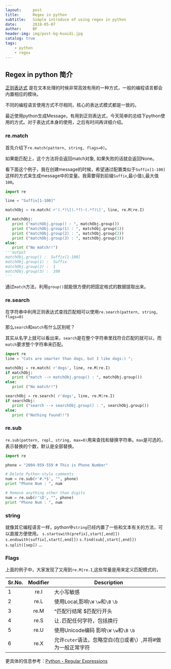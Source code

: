 ```yaml
---
layout:     post
title:      Regex in python
subtitle:   Simple introduce of using regex in python
date:       2018-05-07
author:     BF
header-img: img/post-bg-kuaidi.jpg
catalog: true
tags:
    - python
    - regex
---
```

## Regex in python 简介
[正则表达式](https://en.wikipedia.org/wiki/Regular_expression) 是在文本处理的时候非常高效有用的一种方式，一般的编程语言都会内置相应的模块。

不同的编程语言使用方式不尽相同，核心的表达式模式都是一致的。

最近使用python生成Message，有用到正则表达式，今天简单的总结下python使用的方式。对于表达式本身的使用，之后有时间再详细介绍。
<!-- more -->
### re.match
首先介绍下`re.match(pattern, string, flags=0)`。

如果能匹配上，这个方法将会返回match对象, 如果失败的话就会返回None。

看下面这个例子，我在创建message的时候，希望通过配置类似于`Suffix[1-100]`这样的方式来生成message中的变量。我需要得到前缀`Suffix`,最小值`1`,最大值`100`。
```python
import re

line = "Suffix[1-100]"

matchObj = re.match( r'(.*)\[(.*?)-(.*?)\]', line, re.M|re.I)

if matchObj:
   print ("matchObj.group() : ", matchObj.group())
   print ("matchObj.group(1) : ", matchObj.group(1))
   print ("matchObj.group(2) : ", matchObj.group(2))
   print ("matchObj.group(3) : ", matchObj.group(3))
else:
   print ("No match!!")
'''output
matchObj.group() :  Suffix[1-100]
matchObj.group(1) :  Suffix
matchObj.group(2) :  1
matchObj.group(3) :  100
'''
```
通过`match`方法，利用`group()`就能很方便的把固定格式的数据提取出来。

### re.search
在字符串中利用正则表达式查找匹配相可以使用`re.search(pattern, string, flags=0)`

那么`search`和`match`有什么区别呢？

其实从名字上就可以看出来，`search`是在整个字符串里找符合匹配的就可以，而`match`要求整个字符串来匹配。
```python 
import re
line = "Cats are smarter than dogs, but I like dogs:) ";

matchObj = re.match( r'dogs', line, re.M|re.I)
if matchObj:
   print ("match --> matchObj.group() : ", matchObj.group())
else:
   print ("No match!!")

searchObj = re.search( r'dogs', line, re.M|re.I)
if searchObj:
   print ("search --> searchObj.group() : ", searchObj.group())
else:
   print ("Nothing found!!")
```

### re.sub
`re.sub(pattern, repl, string, max=0)`用来查找和替换字符串。`max`是可选的，表示替换的个数，默认是全部替换。


```python 
import re

phone = "2004-959-559 # This is Phone Number"

# Delete Python-style comments
num = re.sub(r'#.*$', "", phone)
print "Phone Num : ", num

# Remove anything other than digits
num = re.sub(r'\D', "", phone)    
print "Phone Num : ", num
```

### string
就像其它编程语言一样，python中`string`已经内置了一些和文本有关的方法，可以直接方便使用。
`s.startswith(prefix[,start[,end]])`
`s.endswith(suffix[,start[,end]])`
`s.find(sub[,start[,end]])`
`s.split([sep])`
...

### Flags
上面的例子中，大家发现了又用到`re.M|re.I`,这些常量是用来定义匹配模式的，

| Sr.No.   |      Modifier | Description          |
|----------|:-------------:|----------------------|
| 1        |  re.I         | 大小写敏感              |
| 2        |  re.L         | 使用Local,影响`\W` `\w`和`\B` `\b`|
| 3        |  re.M         | ^匹配行结尾  $匹配行开头  |
| 4        |  re.S         | 让`.`匹配任何字符，包括换行 |
| 5        |  re.U         | 使用Unicode编码 影响`\W` `\w`和`\B` `\b` |
| 6        |  re.X         | 允许`cuter`语法，忽略空白(在[]或者\）,并将#做为一般正常字符|


更具体的信息参考：[Python - Regular Expressions](https://www.tutorialspoint.com/python/python_reg_expressions.htm)
